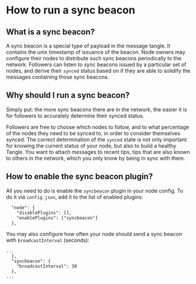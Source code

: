 # How to run a sync beacon

## What is a sync beacon?
A sync beacon is a special type of payload in the message tangle. It contains the unix timestamp of issuance of the beacon. Node owners may configure their nodes to distribute such sync beacons periodically to the network. Followers can listen to sync beacons issued by a particular set of nodes, and derive their `synced` status based on if they are able to solidify the messages containing those sync beacons.

## Why should I run a sync beacon?
Simply put: the more sync beacons there are in the network, the easier it is for followers to accurately determine their synced status.

Followers are free to choose which nodes to follow, and to what percentage of the nodes they need to be synced to, in order to consider themselves synced. The correct determination of the `synced` state is not only important for knowing the current status of your node, but also to build a healthy Tangle. You want to attach messages to recent tips, tips that are also known to others in the network, which you only know by being in sync with them.

## How to enable the sync beacon plugin?
All you need to do is enable the `syncbeacon` plugin in your node config. To do it via `config.json`, add it to the list of enabled plugins:
```
  "node": {
    "disablePlugins": [],
    "enablePlugins": ["syncbeacon"]
  },
```
You may also configure how often your node should send a sync beacon with `broadcastInterval` (seconds):
```
...
  },
  "syncbeacon": {
    "broadcastInterval": 30
  },
...
```
